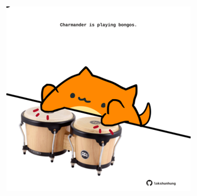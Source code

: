 <!-- built at 19/06/2024, 08:00:50 UTC -->
<p align="center">
  <img width="500" height="500" src="./ReadmeImage.svg">
</p>
